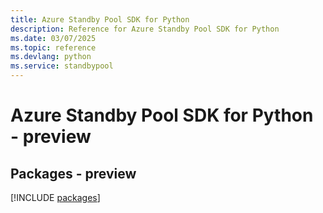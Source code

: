 ```yaml
---
title: Azure Standby Pool SDK for Python
description: Reference for Azure Standby Pool SDK for Python
ms.date: 03/07/2025
ms.topic: reference
ms.devlang: python
ms.service: standbypool
---
```

# Azure Standby Pool SDK for Python - preview
## Packages - preview
[!INCLUDE [packages](standby-pool-index.md)]